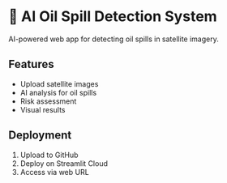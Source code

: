 # 🌊 AI Oil Spill Detection System

AI-powered web app for detecting oil spills in satellite imagery.

## Features
- Upload satellite images
- AI analysis for oil spills
- Risk assessment
- Visual results

## Deployment
1. Upload to GitHub
2. Deploy on Streamlit Cloud
3. Access via web URL